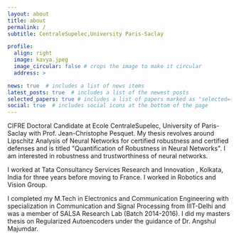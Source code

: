 ```yaml
---
layout: about
title: about
permalink: /
subtitle: CentraleSupelec,University Paris-Saclay

profile:
  align: right
  image: kavya.jpeg
  image_circular: false # crops the image to make it circular
  address: >

news: true  # includes a list of news items
latest_posts: true  # includes a list of the newest posts
selected_papers: true # includes a list of papers marked as "selected={true}"
social: true  # includes social icons at the bottom of the page
---
```


CIFRE Doctoral Candidate at Ecole CentraleSupelec, University of Paris-Saclay with Prof. Jean-Christophe Pesquet. My thesis revolves around Lipschitz Analysis of Neural Networks for certified robustness and certified defenses and is titled "Quantification of Robustness in Neural Networks". I am interested in robustness and trustworthiness of neural networks. 

I worked at Tata Consultancy Services Research and Innovation , Kolkata, India for three years before moving to France. I worked in Robotics and Vision Group. 

I completed my M.Tech in Electronics and Communication Engineering with specialization in Communication and Signal Processing from IIIT-Delhi and was a member of SALSA Research Lab (Batch 2014-2016). I did my masters thesis on Regularized Autoencoders under the guidance of Dr. Angshul Majumdar.
